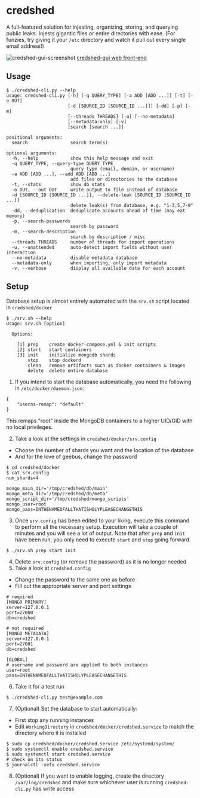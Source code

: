 # credshed
A full-featured solution for injesting, organizing, storing, and querying public leaks.  Injests gigantic files or entire directories with ease.  (For funzies, try giving it your `/etc` directory and watch it pull out every single email address!)

![credshed-gui-screenshot](https://user-images.githubusercontent.com/20261699/60762868-33d44580-a02e-11e9-8294-200c711328f5.png)
[credshed-gui web front-end](https://github.com/blacklanternsecurity/credshed-gui)

## Usage
~~~
$ ./credshed-cli.py --help
usage: credshed-cli.py [-h] [-q QUERY_TYPE] [-a ADD [ADD ...]] [-t] [-o OUT]
                       [-d [SOURCE_ID [SOURCE_ID ...]]] [-dd] [-p] [-m]
                       [--threads THREADS] [-u] [--no-metadata]
                       [--metadata-only] [-v]
                       [search [search ...]]

positional arguments:
  search                search term(s)

optional arguments:
  -h, --help            show this help message and exit
  -q QUERY_TYPE, --query-type QUERY_TYPE
                        query type (email, domain, or username)
  -a ADD [ADD ...], --add ADD [ADD ...]
                        add files or directories to the database
  -t, --stats           show db stats
  -o OUT, --out OUT     write output to file instead of database
  -d [SOURCE_ID [SOURCE_ID ...]], --delete-leak [SOURCE_ID [SOURCE_ID ...]]
                        delete leak(s) from database, e.g. "1-3,5,7-9"
  -dd, --deduplication  deduplicate accounts ahead of time (may eat memory)
  -p, --search-passwords
                        search by password
  -m, --search-description
                        search by description / misc
  --threads THREADS     number of threads for import operations
  -u, --unattended      auto-detect import fields without user interaction
  --no-metadata         disable metadata database
  --metadata-only       when importing, only import metadata
  -v, --verbose         display all available data for each account
~~~

## Setup
Database setup is almost entirely automated with the `srv.sh` script located in `credshed/docker`
~~~
$ ./srv.sh --help
Usage: srv.sh [option]

  Options:

    [1] prep    create docker-compose.yml & init scripts
    [2] start   start containers
    [3] init    initialize mongodb shards
        stop    stop dockerd
        clean   remove artifacts such as docker containers & images
        delete  delete entire database
~~~

1. If you intend to start the database automatically, you need the following in `/etc/docker/daemon.json`:
~~~
{
    "userns-remap": "default"
}
~~~
This remaps "root" inside the MongoDB containers to a higher UID/GID with no local privileges.

2. Take a look at the settings in `credshed/docker/srv.config`
  - Choose the number of shards you want and the location of the database
  - And for the love of geebus, change the password
~~~
$ cd credshed/docker
$ cat srv.config
num_shards=4

mongo_main_dir='/tmp/credshed/db/main'
mongo_meta_dir='/tmp/credshed/db/meta'
mongo_script_dir='/tmp/credshed/mongo_scripts'
mongo_user=root
mongo_pass=INTHENAMEOFALLTHATISHOLYPLEASECHANGETHIS
~~~
3. Once `srv.config` has been edited to your liking, execute this command to perform all the necessary setup.  Execution will take a couple of minutes and you will see a lot of output.  Note that after `prep` and `init` have been run, you only need to execute `start` and `stop` going forward.
~~~
$ ./srv.sh prep start init
~~~
4. Delete `srv.config` (or remove the password) as it is no longer needed
5. Take a look at `credshed.config`
  - Change the password to the same one as before
  - Fill out the appropriate server and port settings
~~~
# required
[MONGO PRIMARY]
server=127.0.0.1
port=27000
db=credshed

# not required
[MONGO METADATA]
server=127.0.0.1
port=27001
db=credshed

[GLOBAL]
# username and password are applied to both instances
user=root
pass=INTHENAMEOFALLTHATISHOLYPLEASECHANGETHIS
~~~
6. Take it for a test run
~~~
$ ./credshed-cli.py test@example.com
~~~
7. (Optional) Set the database to start automatically:
  - First stop any running instances
  - Edit `WorkingDirectory` in `credshed/docker/credshed.service` to match the directory where it is installed
~~~
$ sudo cp credshed/docker/credshed.service /etc/systemd/system/
$ sudo systemctl enable credshed.service
$ sudo systemctl start credshed.service
# check on its status
$ journalctl -xefu credshed.service
~~~
8. (Optional) If you want to enable logging, create the directory `/var/log/credshed` and make sure whichever user is running `credshed-cli.py` has write access
